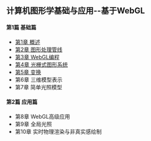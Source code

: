 ## 计算机图形学基础与应用--基于WebGL

#### 第1篇 基础篇
- [第1章 概述](chapter1.md)
- [第2章 图形处理管线](chapter2.md)
- [第3章 WebGL编程](chapter3.md)
- [第4章 光栅式图形系统](chapter4.md)
- [第5章 变换](chapter5.md)
- 第6章 三维模型表示
- 第7章 简单光照模型

#### 第2篇 应用篇
- 第8章 WebGL高级应用
- 第9章 全局光照
- 第10章 实时物理渲染与非真实感绘制